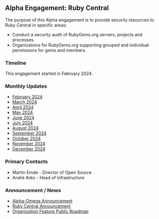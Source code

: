 ## Alpha Engagement: Ruby Central

The purpose of this Alpha engagement is to provide security resources to Ruby Central in specific areas:

* Conduct a security audit of RubyGems.org servers, projects and processes.
* Organizations for RubyGems.org supporting grouped and individual permissions for gems and members.

### Timeline

This engagement started in February 2024.

### Monthly Updates

* [February 2024](update-2024-02.md)
* [March 2024](update-2024-03.md)
* [April 2024](update-2024-04.md)
* [May 2024](update-2024-05.md)
* [June 2024](update-2024-06.md)
* [July 2024](update-2024-07.md)
* [August 2024](update-2024-08.md)
* [September 2024](update-2024-09.md)
* [October 2024](update-2024-10.md)
* [November 2024](update-2024-11.md)
* [December 2024](update-2024-12.md)

### Primary Contacts

* Martin Emde - Director of Open Source
* André Arko - Head of Infrastructure

### Announcement / News

* [Alpha-Omega Announcement](https://alpha-omega.dev/blog/alpha-omega-announces-first-four-grants-of-2024-and-our-2024-okrs/)
* [Ruby Central Announcement](https://rubycentral.org/news/ruby-central-receives-alpha-omega-grant/)
* [Organization Feature Public Roadmap](https://docs.google.com/document/d/1YTNNiqxORDik5_cuIkK-3VsKuBafGLXN3gSUFZr9kV4/edit?usp=sharing)
